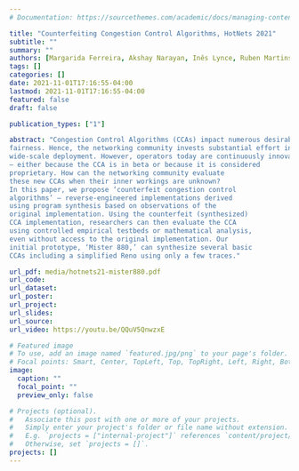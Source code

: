 ```yaml
---
# Documentation: https://sourcethemes.com/academic/docs/managing-content/

title: "Counterfeiting Congestion Control Algorithms, HotNets 2021"
subtitle: ""
summary: ""
authors: [Margarida Ferreira, Akshay Narayan, Inês Lynce, Ruben Martins, Justine Sherry]
tags: []
categories: []
date: 2021-11-01T17:16:55-04:00
lastmod: 2021-11-01T17:16:55-04:00
featured: false
draft: false

publication_types: ["1"]

abstract: "Congestion Control Algorithms (CCAs) impact numerous desirable Internet properties such as performance, stability, and
fairness. Hence, the networking community invests substantial effort into studying whether new algorithms are safe for
wide-scale deployment. However, operators today are continuously innovating and some deployed CCAs are unpublished
– either because the CCA is in beta or because it is considered
proprietary. How can the networking community evaluate
these new CCAs when their inner workings are unknown?
In this paper, we propose ‘counterfeit congestion control
algorithms’ – reverse-engineered implementations derived
using program synthesis based on observations of the
original implementation. Using the counterfeit (synthesized)
CCA implementation, researchers can then evaluate the CCA
using controlled empirical testbeds or mathematical analysis,
even without access to the original implementation. Our
initial prototype, ‘Mister 880,’ can synthesize several basic
CCAs including a simplified Reno using only a few traces."

url_pdf: media/hotnets21-mister880.pdf
url_code: 
url_dataset:
url_poster:
url_project:
url_slides:
url_source:
url_video: https://youtu.be/QQuV5QnwzxE

# Featured image
# To use, add an image named `featured.jpg/png` to your page's folder.
# Focal points: Smart, Center, TopLeft, Top, TopRight, Left, Right, BottomLeft, Bottom, BottomRight.
image:
  caption: ""
  focal_point: ""
  preview_only: false

# Projects (optional).
#   Associate this post with one or more of your projects.
#   Simply enter your project's folder or file name without extension.
#   E.g. `projects = ["internal-project"]` references `content/project/deep-learning/index.md`.
#   Otherwise, set `projects = []`.
projects: []
---
```

